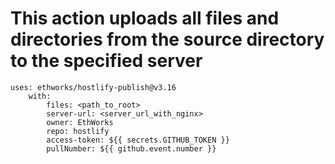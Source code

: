 # This action uploads all files and directories from the source directory to the specified server

    uses: ethworks/hostlify-publish@v3.16
        with:
            files: <path_to_root>
            server-url: <server_url_with_nginx>
            owner: EthWorks
            repo: hostlify
            access-token: ${{ secrets.GITHUB_TOKEN }}
            pullNumber: ${{ github.event.number }}
